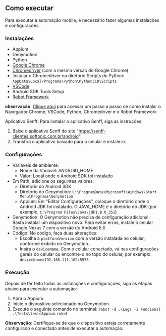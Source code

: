 ## Como executar

Para executar a automação mobile, é necessário fazer algumas instalações e configurações.

### Instalações

- Appium
- Genymotion
- Python
- [Google Chrome](https://apricot-myth-659.notion.site/Instala-es-825bd41455bd4d598fa934dc88e1d1c6#964c1a00f020413ea6b259e11d85a44c)
- [Chromedriver](https://apricot-myth-659.notion.site/Instala-es-825bd41455bd4d598fa934dc88e1d1c6#e67fc24a9e5341f98e424ee4fcd816df) (com a mesma versão do Google Chrome)
- Instalar o Chromedriver no diretório Scripts do Python: `AppData\Local\Programs\Python\Python310\Scripts`
- [VSCode](https://apricot-myth-659.notion.site/Instala-es-825bd41455bd4d598fa934dc88e1d1c6#3a00b75cb9e74ff5b243f89efa97b30e)
- Android SDK Tools Setup
- [Robot Framework](https://apricot-myth-659.notion.site/Instala-es-825bd41455bd4d598fa934dc88e1d1c6#4bf71396226642a682c79079769dcb00)

**observação**: [Clique aqui](https://apricot-myth-659.notion.site/Instala-es-825bd41455bd4d598fa934dc88e1d1c6?pvs=4) para acessar um passo a passo de como instalar o Navegador Chrome, VSCode, Python, Chromedriver e o Robot Framework

Aplicativo Senff:
Para instalar o aplicativo Senff, siga as instruções:
1. Baixe o aplicativo Senff do site "https://senff-clientes.softonic.com.br/android".
2. Transfira o aplicativo baixado para o celular e instale-o.

### Configurações

- Variáveis de ambiente:
    - Nome da Variável: ANDROID_HOME
    - Valor: Local onde o Android SDK foi instalado
- Em Path, adicione os seguintes valores:
    - Diretório do Android SDK
    - Diretório do Genymotion: `C:\ProgramData\Microsoft\Windows\Start Menu\Programs\Genymotion`
    - Appium: Em "Editar Configurações", coloque o diretório onde o Android JDK foi instalado. O JAVA_HOME é o diretório do JDK (por exemplo, `C:\Program Files\Java\jdk1.8.0_351`)
- Genymotion: O Genymotion não precisa de configuração adicional. Basta instalar um dispositivo novo. Para evitar erros, instale o celular Google Nexus 7 com a versão do Android 8.0.
- Código: No código, faça duas alterações:
    - Escolha a `platformVersion` com a versão instalada no celular, conforme exibido no Genymotion.
    - Insira o `deviceName`. Com o celular conectado, vá nas configurações gerais do celular ou encontre-o no topo do celular, por exemplo: `deviceName=192.168.111.102:5555`

### Execução

Depois de ter feito todas as instalações e configurações, siga as etapas abaixo para executar a automação:
1. Abra o Appium.
2. Inicie o dispositivo selecionado no Genymotion.
3. Execute o seguinte comando no terminal: `robot -d .\Logs -i Funcional .\Tests\testeAppium.robot`

**Observação**: Certifique-se de que o dispositivo esteja corretamente configurado e conectado antes de executar a automação.